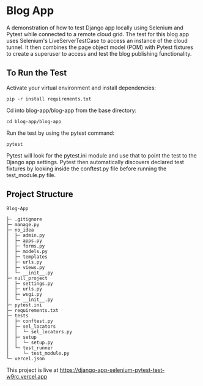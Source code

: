 # Blog App
A demonstration of how to test Django app locally using Selenium and Pytest while connected to a remote cloud grid. The test for this blog app uses Selenium's LiveServerTestCase to access an instance of the cloud tunnel. It then combines the page object model (POM) with Pytest fixtures to create a superuser to access and test the blog publishing functionality. 

## To Run the Test

Activate your virtual environment and install dependencies:

```pip -r install requirements.txt```

Cd into blog-app/blog-app from the base directory:

```cd blog-app/blog-app```

Run the test by using the pytest command:

```pytest```

Pytest will look for the pytest.ini module and use that to point the test to the Django app settings. Pytest then automatically discovers declared test fixtures by looking inside the conftest.py file before running the test_module.py file. 

## Project Structure

```
Blog-App

├─ .gitignore
├─ manage.py
├─ no_idea
│  ├─ admin.py
│  ├─ apps.py
│  ├─ forms.py
│  ├─ models.py
│  ├─ templates
│  ├─ urls.py
│  ├─ views.py
│  └─ __init__.py
├─ null_project
│  ├─ settings.py
│  ├─ urls.py
│  ├─ wsgi.py
│  └─ __init__.py
├─ pytest.ini
├─ requirements.txt
├─ tests
│  ├─ conftest.py
│  ├─ sel_locators
│  │  └─ sel_locators.py
│  ├─ setup
│  │  └─ setup.py
│  └─ test_runner
│     └─ test_module.py
└─ vercel.json
```

This project is live at https://django-app-selenium-pytest-test-w9rc.vercel.app